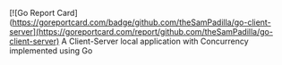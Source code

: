 [![Go Report Card](https://goreportcard.com/badge/github.com/theSamPadilla/go-client-server](https://goreportcard.com/report/github.com/theSamPadilla/go-client-server)
A Client-Server local application with Concurrency implemented using Go